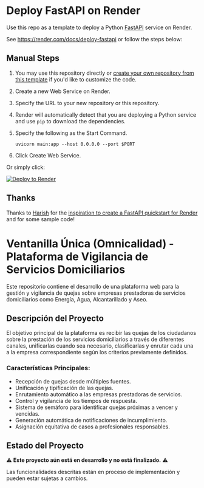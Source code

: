 # Deploy FastAPI on Render

Use this repo as a template to deploy a Python [FastAPI](https://fastapi.tiangolo.com) service on Render.

See https://render.com/docs/deploy-fastapi or follow the steps below:

## Manual Steps

1. You may use this repository directly or [create your own repository from this template](https://github.com/render-examples/fastapi/generate) if you'd like to customize the code.
2. Create a new Web Service on Render.
3. Specify the URL to your new repository or this repository.
4. Render will automatically detect that you are deploying a Python service and use `pip` to download the dependencies.
5. Specify the following as the Start Command.

    ```shell
    uvicorn main:app --host 0.0.0.0 --port $PORT
    ```

6. Click Create Web Service.

Or simply click:

[![Deploy to Render](https://render.com/images/deploy-to-render-button.svg)](https://render.com/deploy?repo=https://github.com/render-examples/fastapi)

## Thanks

Thanks to [Harish](https://harishgarg.com) for the [inspiration to create a FastAPI quickstart for Render](https://twitter.com/harishkgarg/status/1435084018677010434) and for some sample code!


# Ventanilla Única (Omnicalidad) - Plataforma de Vigilancia de Servicios Domiciliarios

Este repositorio contiene el desarrollo de una plataforma web para la gestión y vigilancia de quejas sobre empresas prestadoras de servicios domiciliarios como Energía, Agua, Alcantarillado y Aseo.

## Descripción del Proyecto

El objetivo principal de la plataforma es recibir las quejas de los ciudadanos sobre la prestación de los servicios domiciliarios a través de diferentes canales, unificarlas cuando sea necesario, clasificarlas y enrutar cada una a la empresa correspondiente según los criterios previamente definidos.

### Características Principales:
- Recepción de quejas desde múltiples fuentes.
- Unificación y tipificación de las quejas.
- Enrutamiento automático a las empresas prestadoras de servicios.
- Control y vigilancia de los tiempos de respuesta.
- Sistema de semáforo para identificar quejas próximas a vencer y vencidas.
- Generación automática de notificaciones de incumplimiento.
- Asignación equitativa de casos a profesionales responsables.

## Estado del Proyecto

⚠️ **Este proyecto aún está en desarrollo y no está finalizado.** ⚠️

Las funcionalidades descritas están en proceso de implementación y pueden estar sujetas a cambios.

